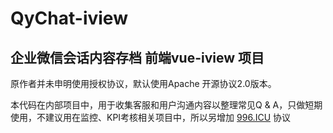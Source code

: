 # QyChat-iview

## 企业微信会话内容存档 前端vue-iview 项目

原作者并未申明使用授权协议，默认使用Apache 开源协议2.0版本。

本代码在内部项目中，用于收集客服和用户沟通内容以整理常见Q & A，只做短期使用，不建议用在监控、KPI考核相关项目中，所以另增加 [996.ICU](http://https://github.com/996icu/996.ICU "996.ICU") 协议
